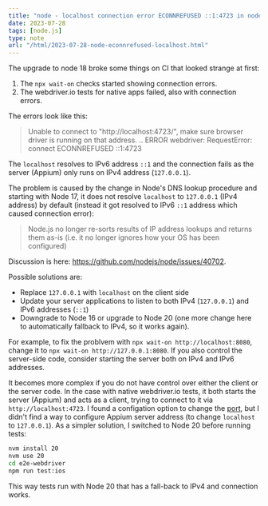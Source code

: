 ```yaml
---
title: "node - localhost connection error ECONNREFUSED ::1:4723 in node 17 and node 18"
date: 2023-07-28
tags: [node.js]
type: note
url: "/html/2023-07-28-node-econnrefused-localhost.html"
---
```


The upgrade to node 18 broke some things on CI that looked strange at first:

1. The `npx wait-on` checks started showing connection errors.
1. The webdriver.io tests for native apps failed, also with connection errors.

The errors look like this:

> Unable to connect to "http://localhost:4723/", make sure browser driver is running on that address. 
> ..
> ERROR webdriver: RequestError: connect ECONNREFUSED ::1:4723

The `localhost` resolves to IPv6 address `::1` and the connection fails as the server (Appium) only runs on IPv4 address (`127.0.0.1`).

<!-- more -->

The problem is caused by the change in Node's DNS lookup procedure and
starting with Node 17, it does not resolve `localhost` to `127.0.0.1` (IPv4 address)
by default (instead it got resolved to IPv6 `::1` address which caused connection error):

>  Node.js no longer re-sorts results of IP address lookups and returns them as-is (i.e. it no longer ignores how your OS has been configured)

Discussion is here: https://github.com/nodejs/node/issues/40702.

Possible solutions are:

* Replace `127.0.0.1` with `localhost` on the client side
* Update your server applications to listen to both IPv4 (`127.0.0.1`) and IPv6 addresses (`::1`)
* Downgrade to Node 16 or upgrade to Node 20 (one more change here to automatically fallback to IPv4, so it works again).

For example, to fix the problvem with `npx wait-on http://localhost:8080`, change it to `npx wait-on http://127.0.0.1:8080`.
If you also control the server-side code, consider starting the server both on IPv4 and IPv6 addresses.

It becomes more complex if you do not have control over either the client or the server code.
In the case with native webdriver.io tests, it both starts the server (Appium)
and acts as a client, trying to connect to it via `http://localhost:4723`.
I found a configation option to change the
[port](https://webdriver.io/docs/appium-service/#options),
but I didn't find a way to configure Appium server address
(to change `localhost` to `127.0.0.1`).
As a simpler solution, I switched to Node 20 before running tests:

```bash
nvm install 20
nvm use 20
cd e2e-webdriver
npm run test:ios
```

This way tests run with Node 20 that has a fall-back to IPv4 and connection works.
